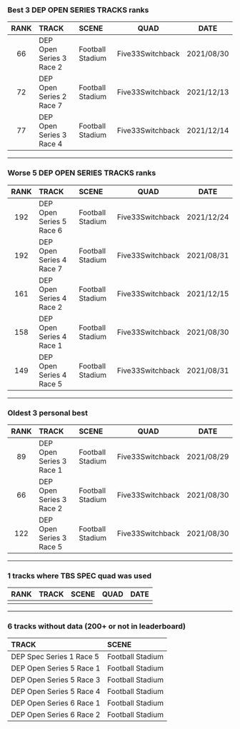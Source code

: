 ### Best 3 DEP OPEN SERIES TRACKS ranks
|RANK|TRACK|SCENE|QUAD|DATE|
|:---:|:---|:---|:---:|:---:|
|66|DEP Open Series 3 Race 2|Football Stadium|Five33Switchback|2021/08/30|
|72|DEP Open Series 2 Race 7|Football Stadium|Five33Switchback|2021/12/13|
|77|DEP Open Series 3 Race 4|Football Stadium|Five33Switchback|2021/12/14|
---
### Worse 5 DEP OPEN SERIES TRACKS ranks
|RANK|TRACK|SCENE|QUAD|DATE|
|:---:|:---|:---|:---:|:---:|
|192|DEP Open Series 5 Race 6|Football Stadium|Five33Switchback|2021/12/24|
|192|DEP Open Series 4 Race 7|Football Stadium|Five33Switchback|2021/08/31|
|161|DEP Open Series 4 Race 2|Football Stadium|Five33Switchback|2021/12/15|
|158|DEP Open Series 4 Race 1|Football Stadium|Five33Switchback|2021/08/30|
|149|DEP Open Series 4 Race 5|Football Stadium|Five33Switchback|2021/08/31|
---
### Oldest 3 personal best
|RANK|TRACK|SCENE|QUAD|DATE|
|:---:|:---|:---|:---:|:---:|
|89|DEP Open Series 3 Race 1|Football Stadium|Five33Switchback|2021/08/29|
|66|DEP Open Series 3 Race 2|Football Stadium|Five33Switchback|2021/08/30|
|122|DEP Open Series 3 Race 5|Football Stadium|Five33Switchback|2021/08/30|
---
### 1 tracks where TBS SPEC quad was used
|RANK|TRACK|SCENE|QUAD|DATE|
|:---:|:---|:---|:---:|:---:|
||||||
---
### 6 tracks without data (200+ or not in leaderboard)
|TRACK|SCENE|
|:---|:---|
|DEP Spec Series 1 Race 5|Football Stadium|
|DEP Open Series 5 Race 1|Football Stadium|
|DEP Open Series 5 Race 3|Football Stadium|
|DEP Open Series 5 Race 4|Football Stadium|
|DEP Open Series 6 Race 1|Football Stadium|
|DEP Open Series 6 Race 2|Football Stadium|
